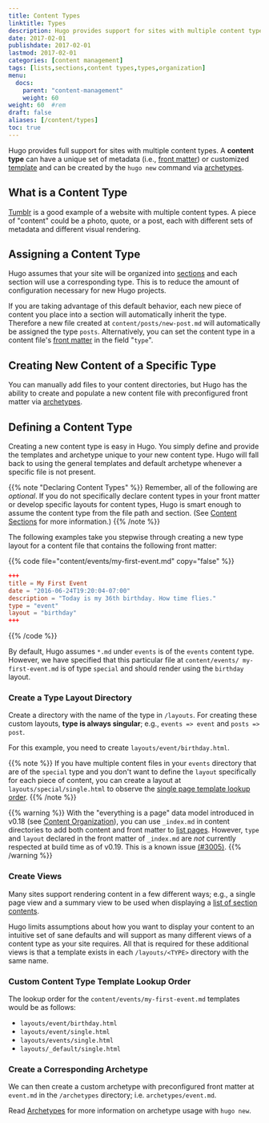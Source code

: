 ```yaml
---
title: Content Types
linktitle: Types
description: Hugo provides support for sites with multiple content types and assumes your site will be organized into sections, where each section will use the corresponding type.
date: 2017-02-01
publishdate: 2017-02-01
lastmod: 2017-02-01
categories: [content management]
tags: [lists,sections,content types,types,organization]
menu:
  docs:
    parent: "content-management"
    weight: 60
weight: 60	#rem
draft: false
aliases: [/content/types]
toc: true
---
```


Hugo provides full support for sites with multiple content types. A **content type** can have a unique set of metadata (i.e., [front matter][]) or customized [template][] and can be created by the `hugo new` command via [archetypes][].

## What is a Content Type

[Tumblr][] is a good example of a website with multiple content types. A piece of "content" could be a photo, quote, or a post, each with different sets of metadata and different visual rendering.

## Assigning a Content Type

Hugo assumes that your site will be organized into [sections][] and each section will use a corresponding type. This is to reduce the amount of configuration necessary for new Hugo projects.

If you are taking advantage of this default behavior, each new piece of content you place into a section will automatically inherit the type. Therefore a new file created at `content/posts/new-post.md` will automatically be assigned the type `posts`. Alternatively, you can set the content type in a content file's [front matter][] in the field "`type`".

## Creating New Content of a Specific Type

You can manually add files to your content directories, but Hugo has the ability to create and populate a new content file with preconfigured front matter via [archetypes][].

## Defining a Content Type

Creating a new content type is easy in Hugo. You simply define and provide the templates and archetype unique to your new content type. Hugo will fall back to using the general templates and default archetype whenever a specific file is not present.

{{% note "Declaring Content Types" %}}
Remember, all of the following are *optional*. If you do not specifically declare content types in your front matter or develop specific layouts for content types, Hugo is smart enough to assume the content type from the file path and section. (See [Content Sections](/content-management/sections/) for more information.)
{{% /note %}}

The following examples take you stepwise through creating a new type layout for a content file that contains the following front matter:

{{% code file="content/events/my-first-event.md" copy="false" %}}
```toml
+++
title = My First Event
date = "2016-06-24T19:20:04-07:00"
description = "Today is my 36th birthday. How time flies."
type = "event"
layout = "birthday"
+++
```
{{% /code %}}

By default, Hugo assumes `*.md` under `events` is of the `events` content type. However, we have specified that this particular file at `content/events/ my-first-event.md` is of type `special` and should render using the `birthday` layout.

### Create a Type Layout Directory

Create a directory with the name of the type in `/layouts`. For creating these custom layouts, **type is always singular**; e.g., `events => event` and `posts => post`.

For this example, you need to create `layouts/event/birthday.html`.

{{% note %}}
If you have multiple content files in your `events` directory that are of the `special` type and you don't want to define the `layout` specifically for each piece of content, you can create a layout at `layouts/special/single.html` to observe the [single page template lookup order](/templates/single-page-templates/).
{{% /note %}}

{{% warning %}}
With the "everything is a page" data model introduced in v0.18 (see [Content Organization](/content-management/organization/)), you can use `_index.md` in content directories to add both content and front matter to [list pages](/templates/lists/). However, `type` and `layout` declared in the front matter of `_index.md` are *not* currently respected at build time as of v0.19. This is a known issue [(#3005)](https://github.com/spf13/hugo/issues/3005).
{{% /warning %}}

### Create Views

Many sites support rendering content in a few different ways; e.g., a single page view and a summary view to be used when displaying a [list of section contents][sectiontemplates].

Hugo limits assumptions about how you want to display your content to an intuitive set of sane defaults and will support as many different views of a content type as your site requires. All that is required for these additional views is that a template exists in each `/layouts/<TYPE>` directory with the same name.

### Custom Content Type Template Lookup Order

The lookup order for the `content/events/my-first-event.md` templates would be as follows:

* `layouts/event/birthday.html`
* `layouts/event/single.html`
* `layouts/events/single.html`
* `layouts/_default/single.html`

### Create a Corresponding Archetype

We can then create a custom archetype with preconfigured front matter at `event.md` in the `/archetypes` directory; i.e. `archetypes/event.md`.

Read [Archetypes][archetypes] for more information on archetype usage with `hugo new`.

[archetypes]: /content-management/archetypes/
[front matter]: /content-management/front-matter/
[sectiontemplates]: /templates/section-templates/
[sections]: /content-management/sections/
[template]: /templates/
[Tumblr]: https://www.tumblr.com/